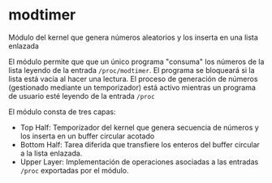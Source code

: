 # modtimer
Módulo del kernel que genera números aleatorios y los inserta en una lista enlazada

El módulo permite que que un único programa "consuma" los números de la lista leyendo de la entrada ```/proc/modtimer```. El programa se bloqueará si la lista está vacía al hacer una lectura.
El proceso de generación de números (gestionado mediante un temporizador) está activo mientras un programa de usuario esté leyendo de la entrada `/proc`

El módulo consta de tres capas:
* Top Half: Temporizador del kernel que genera secuencia de números y los inserta en un buffer circular acotado
* Bottom Half: Tarea diferida que transfiere los enteros del buffer circular a la lista enlazada.
* Upper Layer: Implementación de operaciones asociadas a las entradas `/proc` exportadas por el módulo.


